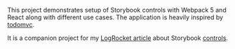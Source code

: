 This project demonstrates setup of Storybook controls with Webpack 5 and React along with different use cases. The application is heavily inspired by [todomvc](https://todomvc.com/examples/react/#/active).

It is a companion project for my [LogRocket article](https://blog.logrocket.com/author/sebastianweber/) about Storybook [controls](https://storybook.js.org/docs/react/essentials/controls).